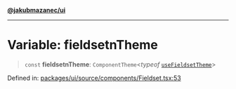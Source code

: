 [**@jakubmazanec/ui**](../README.md)

---

# Variable: fieldsetnTheme

> `const` **fieldsetnTheme**: `ComponentTheme`\<_typeof_ [`useFieldsetTheme`](useFieldsetTheme.md)\>

Defined in:
[packages/ui/source/components/Fieldset.tsx:53](https://github.com/jakubmazanec/tools/blob/d956cf350ae3e6bad1df754a19dfbabb088c1451/packages/ui/source/components/Fieldset.tsx#L53)
